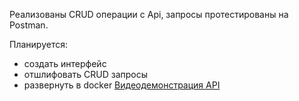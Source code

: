 
Реализованы CRUD операции с Арі, запросы протестированы на Postman. 

Планируется:
- создать интерфейс
- отшлифовать CRUD запросы
- развернуть в docker
[Видеодемонстрация API](https://drive.google.com/file/d/13mJk9iMlGcjY9hsyiikaxLWRNCuUNlw9/view?usp=drivesdk)
